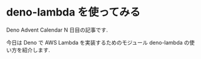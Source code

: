 # deno-lambda を使ってみる

Deno Advent Calendar N 日目の記事です.

今日は Deno で AWS Lambda を実装するためのモジュール deno-lambda の使い方を紹介します.
